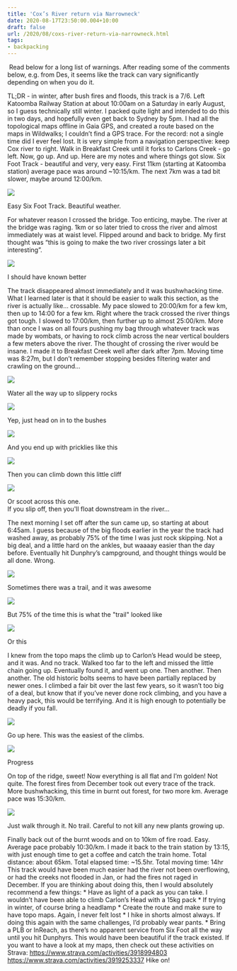 ```yaml
---
title: 'Cox’s River return via Narrowneck'
date: 2020-08-17T23:50:00.004+10:00
draft: false
url: /2020/08/coxs-river-return-via-narrowneck.html
tags: 
- backpacking
---
```


 Read below for a long list of warnings. After reading some of the comments below, e.g. from Des, it seems like the track can vary significantly depending on when you do it.

TL;DR - in winter, after bush fires and floods, this track is a 7/6. Left Katoomba Railway Station at about 10:00am on a Saturday in early August, so I guess technically still winter. I packed quite light and intended to do this in two days, and hopefully even get back to Sydney by 5pm. I had all the topological maps offline in Gaia GPS, and created a route based on the maps in Wildwalks; I couldn’t find a GPS trace. For the record: not a single time did I ever feel lost. It is very simple from a navigation perspective: keep Cox river to right. Walk in Breakfast Creek until it forks to Carlons Creek - go left. Now, go up. And up. Here are my notes and where things got slow. Six Foot Track - beautiful and very, very easy. First 11km (starting at Katoomba station) average pace was around ~10:15/km. The next 7km was a tad bit slower, maybe around 12:00/km.  

[![](https://blogger.googleusercontent.com/img/b/R29vZ2xl/AVvXsEhtWdwe3FSp5ZctoAFNtg4oKNX1ZMTi7HTvPg_1RAy51C7MBh2kI_k62uF9j_7zTB1SmGkZE0NzZl5rLa3uIx05R5juMmhnBMmVRDlOR-Gu2Z4mYhp3n7SopvBF_LrZV7wqB0sfr_4EHFlC/s0/IMG_4975.jpeg)](https://blogger.googleusercontent.com/img/b/R29vZ2xl/AVvXsEhtWdwe3FSp5ZctoAFNtg4oKNX1ZMTi7HTvPg_1RAy51C7MBh2kI_k62uF9j_7zTB1SmGkZE0NzZl5rLa3uIx05R5juMmhnBMmVRDlOR-Gu2Z4mYhp3n7SopvBF_LrZV7wqB0sfr_4EHFlC/s640/IMG_4975.jpeg)

Easy Six Foot Track. Beautiful weather.  

  

For whatever reason I crossed the bridge. Too enticing, maybe. The river at the bridge was raging. 1km or so later tried to cross the river and almost immediately was at waist level. Flipped around and back to bridge. My first thought was “this is going to make the two river crossings later a bit interesting”.

  

  

[![](https://blogger.googleusercontent.com/img/b/R29vZ2xl/AVvXsEiWF4lwiKarnqLDIGgVbn7Q16Jqi07roj_MqpbUyw82m1WcXfs6S4UxhxgIhu1-gJf2qeCm6xxNxxUBkFKyDTn8WVd6OMG8M0BuY9w_vNTsm_xFcb3amPbKc6VIpZrsTKr7lgRwGs37rLQZ/s0/IMG_4977.jpeg)](https://blogger.googleusercontent.com/img/b/R29vZ2xl/AVvXsEiWF4lwiKarnqLDIGgVbn7Q16Jqi07roj_MqpbUyw82m1WcXfs6S4UxhxgIhu1-gJf2qeCm6xxNxxUBkFKyDTn8WVd6OMG8M0BuY9w_vNTsm_xFcb3amPbKc6VIpZrsTKr7lgRwGs37rLQZ/s640/IMG_4977.jpeg)

I should have known better  

The track disappeared almost immediately and it was bushwhacking time. What I learned later is that it should be easier to walk this section, as the river is actually like… crossable. My pace slowed to 20:00/km for a few km, then up to 14:00 for a few km. Right where the track crossed the river things got tough. I slowed to 17:00/km, then further up to almost 25:00/km. More than once I was on all fours pushing my bag through whatever track was made by wombats, or having to rock climb across the near vertical boulders a few meters above the river. The thought of crossing the river would be insane. I made it to Breakfast Creek well after dark after 7pm. Moving time was 8:27m, but I don’t remember stopping besides filtering water and crawling on the ground…

  

[![](https://blogger.googleusercontent.com/img/b/R29vZ2xl/AVvXsEhupgOh7uUtfyoBxFiGVLmyYW26NRswtYpQivdQuq44CxMwDJu9gykySoLxgZB4f3vWZOit9ZeA1N7TMEOgeUhKtb4XVUqmmVe4tRudzoNcs8VQUq-QuinD4el-3rHtoqNVhk61BaJC81s9/s0/IMG_4980.jpeg)](https://blogger.googleusercontent.com/img/b/R29vZ2xl/AVvXsEhupgOh7uUtfyoBxFiGVLmyYW26NRswtYpQivdQuq44CxMwDJu9gykySoLxgZB4f3vWZOit9ZeA1N7TMEOgeUhKtb4XVUqmmVe4tRudzoNcs8VQUq-QuinD4el-3rHtoqNVhk61BaJC81s9/s640/IMG_4980.jpeg)

Water all the way up to slippery rocks  

  

[![](https://blogger.googleusercontent.com/img/b/R29vZ2xl/AVvXsEgghLyJ1mOncdTs8J3mdnMx6r9tgYxGS_wJka5BgniNMq-iEFMSbo5n9R3WrI_W1LcdWcjJhOHU2UpPVhb7TzuT_QPSRhMRO2qnnCalb-b4KOQv4xqFNwyY-QZCGY3jRcrr1C5DGR5NHkPI/s0/IMG_4982.jpeg)](https://blogger.googleusercontent.com/img/b/R29vZ2xl/AVvXsEgghLyJ1mOncdTs8J3mdnMx6r9tgYxGS_wJka5BgniNMq-iEFMSbo5n9R3WrI_W1LcdWcjJhOHU2UpPVhb7TzuT_QPSRhMRO2qnnCalb-b4KOQv4xqFNwyY-QZCGY3jRcrr1C5DGR5NHkPI/s640/IMG_4982.jpeg)

Yep, just head on in to the bushes  

  

[![](https://blogger.googleusercontent.com/img/b/R29vZ2xl/AVvXsEi3QlXPT96_uB27lrIrYNF8lBinmv8nMy35u3s8C9ucL6HxJFN4RMnNGPKoYog9S_ncM7tW6I1fJbOTW7OvHGSgwjJq0efBWVugR9sLwIFZV6Rqc8PuMMmUvQrSNOlXXrgw4Mxtd5iOmgp2/s0/IMG_4983.jpeg)](https://blogger.googleusercontent.com/img/b/R29vZ2xl/AVvXsEi3QlXPT96_uB27lrIrYNF8lBinmv8nMy35u3s8C9ucL6HxJFN4RMnNGPKoYog9S_ncM7tW6I1fJbOTW7OvHGSgwjJq0efBWVugR9sLwIFZV6Rqc8PuMMmUvQrSNOlXXrgw4Mxtd5iOmgp2/s640/IMG_4983.jpeg)

And you end up with pricklies like this  

  

[![](https://blogger.googleusercontent.com/img/b/R29vZ2xl/AVvXsEg92mC423kSZGO5fz2X8W-Ex61NDCeJqCZHnVTBaTy3EUDy_SH011biivJ-6kSOWYBRf1kmzV9zJKr5bKE_h0wPEEAaHt9teTy-KcIW1n1-4erfzZqSxwveiotoMFHKp-V3P85bqbQ3wjmB/s0/IMG_4986.jpeg)](https://blogger.googleusercontent.com/img/b/R29vZ2xl/AVvXsEg92mC423kSZGO5fz2X8W-Ex61NDCeJqCZHnVTBaTy3EUDy_SH011biivJ-6kSOWYBRf1kmzV9zJKr5bKE_h0wPEEAaHt9teTy-KcIW1n1-4erfzZqSxwveiotoMFHKp-V3P85bqbQ3wjmB/s640/IMG_4986.jpeg)

Then you can climb down this little cliff  

  

[![](https://blogger.googleusercontent.com/img/b/R29vZ2xl/AVvXsEiWvdjjA0FNrelsQuzqTo8FZsQHO9nuMUOkDnJ7lEJXN2QO4YNHKm87hcoKRo5oFX1tSChjOWRnW5hyphenhyphen2Wr5jpfaJlK3y5hbc4xSD-Wy0rJ_4TumazpVix0sd2olBRSpbONg2V1RSuekXGXB/s0/IMG_4987.jpeg)](https://blogger.googleusercontent.com/img/b/R29vZ2xl/AVvXsEiWvdjjA0FNrelsQuzqTo8FZsQHO9nuMUOkDnJ7lEJXN2QO4YNHKm87hcoKRo5oFX1tSChjOWRnW5hyphenhyphen2Wr5jpfaJlK3y5hbc4xSD-Wy0rJ_4TumazpVix0sd2olBRSpbONg2V1RSuekXGXB/s640/IMG_4987.jpeg)

Or scoot across this one.  
If you slip off, then you'll float downstream in the river...  

The next morning I set off after the sun came up, so starting at about 6:45am. I guess because of the big floods earlier in the year the track had washed away, as probably 75% of the time I was just rock skipping. Not a big deal, and a little hard on the ankles, but waaaay easier than the day before. Eventually hit Dunphry’s campground, and thought things would be all done. Wrong.  

[![](https://blogger.googleusercontent.com/img/b/R29vZ2xl/AVvXsEi40NHpZmn0tOua4if2wIRBgg9bsDjZw6Xe76iB-HJ5JvLZ9A-r8nOq2WuWLpcSUERhqDO1dZUTbaEFK-XmrmrVNx4dvZD5HWHmrE4LYW8wtECB1zVQlpmhuzpxZIEsIqf72McgtX5d_cEF/s0/IMG_4989.jpeg)](https://blogger.googleusercontent.com/img/b/R29vZ2xl/AVvXsEi40NHpZmn0tOua4if2wIRBgg9bsDjZw6Xe76iB-HJ5JvLZ9A-r8nOq2WuWLpcSUERhqDO1dZUTbaEFK-XmrmrVNx4dvZD5HWHmrE4LYW8wtECB1zVQlpmhuzpxZIEsIqf72McgtX5d_cEF/s640/IMG_4989.jpeg)

Sometimes there was a trail, and it was awesome  

  

[![](https://blogger.googleusercontent.com/img/b/R29vZ2xl/AVvXsEhcCGzwivLNk7dkYPWCpMXeD7DKqu2TuufQ1ezRTqxAiPMc2ZI455vgUd23VP0zgV4EOgVDlHcPhT2nkQgek25F_WbQ0l5ELD_IiJIpcwHw98CwPzAh_CQeDQ8LiCZhI_JKvMDapzZNPTZT/s0/IMG_4990.jpeg)](https://blogger.googleusercontent.com/img/b/R29vZ2xl/AVvXsEhcCGzwivLNk7dkYPWCpMXeD7DKqu2TuufQ1ezRTqxAiPMc2ZI455vgUd23VP0zgV4EOgVDlHcPhT2nkQgek25F_WbQ0l5ELD_IiJIpcwHw98CwPzAh_CQeDQ8LiCZhI_JKvMDapzZNPTZT/s640/IMG_4990.jpeg)

But 75% of the time this is what the "trail" looked like  

  

[![](https://blogger.googleusercontent.com/img/b/R29vZ2xl/AVvXsEigqOZSYtqQdrVgOIg0lH3mM7xkWEhyphenhyphenHjH2mmDcvlwi3cW7q9rg8kEhipxt90ug4K1AsfehYuTxaDPOFSfECT2dQYu1mmC9meu2weR0CdnS_ozIhlLFfrRCrmGlMusSYLmiZzc2UDSX2AdQ/s0/IMG_4993.jpeg)](https://blogger.googleusercontent.com/img/b/R29vZ2xl/AVvXsEigqOZSYtqQdrVgOIg0lH3mM7xkWEhyphenhyphenHjH2mmDcvlwi3cW7q9rg8kEhipxt90ug4K1AsfehYuTxaDPOFSfECT2dQYu1mmC9meu2weR0CdnS_ozIhlLFfrRCrmGlMusSYLmiZzc2UDSX2AdQ/s640/IMG_4993.jpeg)

Or this  

  

I knew from the topo maps the climb up to Carlon’s Head would be steep, and it was. And no track. Walked too far to the left and missed the little chain going up. Eventually found it, and went up one. Then another. Then another. The old historic bolts seems to have been partially replaced by newer ones. I climbed a fair bit over the last few years, so it wasn’t too big of a deal, but know that if you’ve never done rock climbing, and you have a heavy pack, this would be terrifying. And it is high enough to potentially be deadly if you fall.  

[![](https://blogger.googleusercontent.com/img/b/R29vZ2xl/AVvXsEiWrSa4Ap9N_EUHchwlQnkwS9DFyo9KG32-Ff51cguoHbRFQ0raAqjsRIlUP7wtVJdC_Iz5An_IVuWYM5Ap6FZ539jrMTCT_Hs81mIA3NtXa1gPwRF_Rb_x7c9_pLuG7L9wuNbAKpURQsXh/s0/IMG_4999.jpeg)](https://blogger.googleusercontent.com/img/b/R29vZ2xl/AVvXsEiWrSa4Ap9N_EUHchwlQnkwS9DFyo9KG32-Ff51cguoHbRFQ0raAqjsRIlUP7wtVJdC_Iz5An_IVuWYM5Ap6FZ539jrMTCT_Hs81mIA3NtXa1gPwRF_Rb_x7c9_pLuG7L9wuNbAKpURQsXh/s640/IMG_4999.jpeg)

Go up here. This was the easiest of the climbs.  

  

  

[![](https://blogger.googleusercontent.com/img/b/R29vZ2xl/AVvXsEimOVpi6u7EDxFvSDJmexo8ai3GW64GKqziF0X4yVYoHOFu9pEsGlNlHWjbMYaZvI_6w02W49uhFpCKVSD_Gks8CeHCQtiC5tvyPXKE88tzq_xKOWFJXnMrXeGwG8AtDVt8JY0b-xqAfbyP/s0/IMG_5004.jpeg)](https://blogger.googleusercontent.com/img/b/R29vZ2xl/AVvXsEimOVpi6u7EDxFvSDJmexo8ai3GW64GKqziF0X4yVYoHOFu9pEsGlNlHWjbMYaZvI_6w02W49uhFpCKVSD_Gks8CeHCQtiC5tvyPXKE88tzq_xKOWFJXnMrXeGwG8AtDVt8JY0b-xqAfbyP/s640/IMG_5004.jpeg)

Progress  

  

On top of the ridge, sweet! Now everything is all flat and I’m golden! Not quite. The forest fires from December took out every trace of the track. More bushwhacking, this time in burnt out forest, for two more km. Average pace was 15:30/km.

  

[![](https://blogger.googleusercontent.com/img/b/R29vZ2xl/AVvXsEh_saqFZl4igKaIt1KlQG8tGfrVmcb0v-p20WwET-G_9nzPAygfPlHE2ylqqY-cACSts3ZZipEt_QmWjcbTPt1ZLBb-gAjGXayH881edTxORFtncJyz3OJNLqVG1OtOa1lx-tePbcilnOP5/s0/IMG_5005.jpeg)](https://blogger.googleusercontent.com/img/b/R29vZ2xl/AVvXsEh_saqFZl4igKaIt1KlQG8tGfrVmcb0v-p20WwET-G_9nzPAygfPlHE2ylqqY-cACSts3ZZipEt_QmWjcbTPt1ZLBb-gAjGXayH881edTxORFtncJyz3OJNLqVG1OtOa1lx-tePbcilnOP5/s640/IMG_5005.jpeg)

Just walk through it. No trail. Careful to not kill any new plants growing up.  

Finally back out of the burnt woods and on to 10km of fire road. Easy. Average pace probably 10:30/km. I made it back to the train station by 13:15, with just enough time to get a coffee and catch the train home. Total distance: about 65km. Total elapsed time: ~15.5hr. Total moving time: 14hr This track would have been much easier had the river not been overflowing, or had the creeks not flooded in Jan, or had the fires not raged in December. If you are thinking about doing this, then I would absolutely recommend a few things: \* Have as light of a pack as you can take. I wouldn’t have been able to climb Carlon’s Head with a 15kg pack \* If trying in winter, of course bring a headlamp \* Create the route and make sure to have topo maps. Again, I never felt lost \* I hike in shorts almost always. If doing this again with the same challenges, I’d probably wear pants. \* Bring a PLB or InReach, as there’s no apparent service from Six Foot all the way until you hit Dunphyrs. This would have been beautiful if the track existed. If you want to have a look at my maps, then check out these activities on Strava: https://www.strava.com/activities/3918994803 https://www.strava.com/activities/3919253337 Hike on!